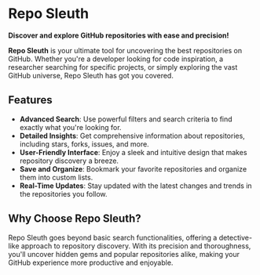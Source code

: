 # Repo Sleuth

**Discover and explore GitHub repositories with ease and precision!**

**Repo Sleuth** is your ultimate tool for uncovering the best repositories on GitHub. Whether you're a developer looking for code inspiration, a researcher searching for specific projects, or simply exploring the vast GitHub universe, Repo Sleuth has got you covered.

## Features

- **Advanced Search**: Use powerful filters and search criteria to find exactly what you're looking for.
- **Detailed Insights**: Get comprehensive information about repositories, including stars, forks, issues, and more.
- **User-Friendly Interface**: Enjoy a sleek and intuitive design that makes repository discovery a breeze.
- **Save and Organize**: Bookmark your favorite repositories and organize them into custom lists.
- **Real-Time Updates**: Stay updated with the latest changes and trends in the repositories you follow.

## Why Choose Repo Sleuth?

Repo Sleuth goes beyond basic search functionalities, offering a detective-like approach to repository discovery. With its precision and thoroughness, you'll uncover hidden gems and popular repositories alike, making your GitHub experience more productive and enjoyable.

   
